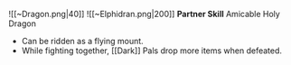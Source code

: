 
![[~Dragon.png|40]]
![[~Elphidran.png|200]]
**Partner Skill**
Amicable Holy Dragon
- Can be ridden as a flying mount.
- While fighting together, [[Dark]] Pals drop more items when defeated.